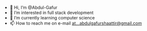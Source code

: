 - 👋 Hi, I’m @Abdul-Gafur
- 👀 I’m interested in full stack development
- 🌱 I’m currently learning computer science
- 📫 How to reach me on e-mail at...abdulgafurshaattir@gmail.com

<!---
Abdul-Gafur/Abdul-Gafur is a ✨ special ✨ repository because its `README.md` (this file) appears on your GitHub profile.
You can click the Preview link to take a look at your changes.
--->

